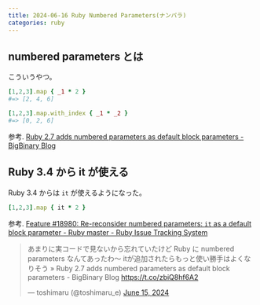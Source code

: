 ```yaml
---
title: 2024-06-16 Ruby Numbered Parameters(ナンパラ)
categories: ruby
---
```


## numbered parameters とは

こういうやつ。

```rb
[1,2,3].map { _1 * 2 }
#=> [2, 4, 6]

[1,2,3].map.with_index { _1 * _2 }
#=> [0, 2, 6]
```

参考. [Ruby 2.7 adds numbered parameters as default block parameters - BigBinary Blog](https://www.bigbinary.com/blog/ruby-2-7-introduces-numbered-parameters-as-default-block-parameters)

## Ruby 3.4 から it が使える

Ruby 3.4 からは `it` が使えるようになった。

```rb
[1,2,3].map { it * 2 }
```

参考. [Feature #18980: Re-reconsider numbered parameters: `it` as a default block parameter - Ruby master - Ruby Issue Tracking System](https://bugs.ruby-lang.org/issues/18980)

<blockquote class="twitter-tweet"><p lang="ja" dir="ltr">あまりに実コードで見ないから忘れていたけど Ruby に numbered parameters なんてあったわ〜 itが追加されたらもっと使い勝手はよくなりそう » Ruby 2.7 adds numbered parameters as default block parameters - BigBinary Blog <a href="https://t.co/zbiQ8hf6A2">https://t.co/zbiQ8hf6A2</a></p>&mdash; toshimaru (@toshimaru_e) <a href="https://twitter.com/toshimaru_e/status/1802121851872973295?ref_src=twsrc%5Etfw">June 15, 2024</a></blockquote> <script async src="https://platform.twitter.com/widgets.js" charset="utf-8"></script>
